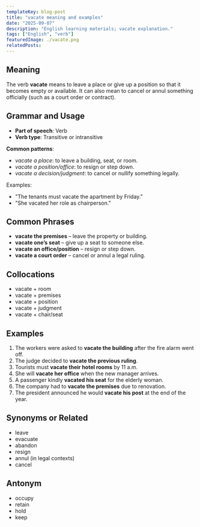 ```yaml
---
templateKey: blog-post
title: "vacate meaning and examples"
date: "2025-09-07"
description: "English learning materials; vacate explanation."
tags: ["English", "verb"]
featuredImage: ./vacate.png
relatedPosts:
---
```


## Meaning

The verb **vacate** means to leave a place or give up a position so that it becomes empty or available. It can also mean to cancel or annul something officially (such as a court order or contract).

## Grammar and Usage

- **Part of speech**: Verb
- **Verb type**: Transitive or intransitive

**Common patterns**:

- _vacate a place_: to leave a building, seat, or room.
- _vacate a position/office_: to resign or step down.
- _vacate a decision/judgment_: to cancel or nullify something legally.

Examples:

- "The tenants must vacate the apartment by Friday."
- "She vacated her role as chairperson."

## Common Phrases

- **vacate the premises** – leave the property or building.
- **vacate one’s seat** – give up a seat to someone else.
- **vacate an office/position** – resign or step down.
- **vacate a court order** – cancel or annul a legal ruling.

## Collocations

- vacate + room
- vacate + premises
- vacate + position
- vacate + judgment
- vacate + chair/seat

## Examples

1. The workers were asked to **vacate the building** after the fire alarm went off.
2. The judge decided to **vacate the previous ruling**.
3. Tourists must **vacate their hotel rooms** by 11 a.m.
4. She will **vacate her office** when the new manager arrives.
5. A passenger kindly **vacated his seat** for the elderly woman.
6. The company had to **vacate the premises** due to renovation.
7. The president announced he would **vacate his post** at the end of the year.

## Synonyms or Related

- leave
- evacuate
- abandon
- resign
- annul (in legal contexts)
- cancel

## Antonym

- occupy
- retain
- hold
- keep
